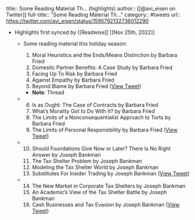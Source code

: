 title:: Some Reading Material Th... (highlights)
author:: [[@avi_eisen on Twitter]]
full-title:: "Some Reading Material Th..."
category:: #tweets
url:: https://twitter.com/avi_eisen/status/1595792132736012290

- Highlights first synced by [[Readwise]] [[Nov 25th, 2022]]
	- Some reading material this holiday season:
	  
	  1. Moral Heuristics and the Ends/Means Distinction by Barbara Fried
	  2. Domestic Partner Benefits: A Case Study by Barbara Fried
	  3. Facing Up To Risk by Barbara Fried
	  4. Against Empathy by Barbara Fried
	  5. Beyond Blame by Barbara Fried ([View Tweet](https://twitter.com/avi_eisen/status/1595792132736012290))
		- **Note**: Thread
	- 6. Is as Ought: The Case of Contracts by Barbara Fried
	  7. What’s Morality Got to Do With It? by Barbara Fried
	  8. The Limits of a Nonconsequentialist Approach to Torts by Barbara Fried
	  9. The Limits of Personal Responsibility by Barbara Fried ([View Tweet](https://twitter.com/avi_eisen/status/1595792134984138753))
	- 10. Should Foundations Give Now or Later? There Is No Right Answer by Joseph Bankman
	  11. The Tax Shelter Problem by Joseph Bankman
	  12. Modeling the Tax Shelter World by Joseph Bankman
	  13. Substitutes For Insider Trading by Joseph Bankman ([View Tweet](https://twitter.com/avi_eisen/status/1595792137584771072))
	- 14. The New Market in Corporate Tax Shelters by Joseph Bankman
	  15. An Academic’s View of the Tax Shelter Battle by Joseph Bankman 
	  16. Cash Businesses and Tax Evasion by Joseph Bankman ([View Tweet](https://twitter.com/avi_eisen/status/1595792140109746176))